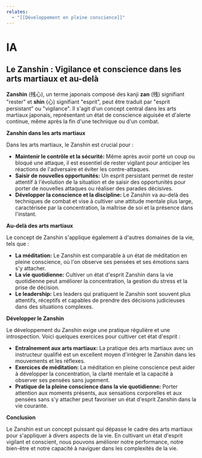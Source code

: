 ```yaml
---
relates:
  - "[[Développement en pleine conscience]]"
---
```


# IA
## Le Zanshin : Vigilance et conscience dans les arts martiaux et au-delà

**Zanshin** (残心), un terme japonais composé des kanji **zan** (残) signifiant "rester" et **shin** (心) signifiant "esprit", peut être traduit par "esprit persistant" ou "vigilance". Il s'agit d'un concept central dans les arts martiaux japonais, représentant un état de conscience aiguisée et d'alerte continue, même après la fin d'une technique ou d'un combat.


**Zanshin dans les arts martiaux**

Dans les arts martiaux, le Zanshin est crucial pour :

- **Maintenir le contrôle et la sécurité:** Même après avoir porté un coup ou bloqué une attaque, il est essentiel de rester vigilant pour anticiper les réactions de l'adversaire et éviter les contre-attaques.
- **Saisir de nouvelles opportunités:** Un esprit persistant permet de rester attentif à l'évolution de la situation et de saisir des opportunités pour porter de nouvelles attaques ou réaliser des parades décisives.
- **Développer la conscience et la discipline:** Le Zanshin va au-delà des techniques de combat et vise à cultiver une attitude mentale plus large, caractérisée par la concentration, la maîtrise de soi et la présence dans l'instant.

**Au-delà des arts martiaux**

Le concept de Zanshin s'applique également à d'autres domaines de la vie, tels que :

- **La méditation:** Le Zanshin est comparable à un état de méditation en pleine conscience, où l'on observe ses pensées et ses émotions sans s'y attacher.
- **La vie quotidienne:** Cultiver un état d'esprit Zanshin dans la vie quotidienne peut améliorer la concentration, la gestion du stress et la prise de décision.
- **Le leadership:** Les leaders qui pratiquent le Zanshin sont souvent plus attentifs, réceptifs et capables de prendre des décisions judicieuses dans des situations complexes.

**Développer le Zanshin**

Le développement du Zanshin exige une pratique régulière et une introspection. Voici quelques exercices pour cultiver cet état d'esprit :

- **Entraînement aux arts martiaux:** La pratique des arts martiaux avec un instructeur qualifié est un excellent moyen d'intégrer le Zanshin dans les mouvements et les réflexes.
- **Exercices de méditation:** La méditation en pleine conscience peut aider à développer la concentration, la clarté mentale et la capacité à observer ses pensées sans jugement.
- **Pratique de la pleine conscience dans la vie quotidienne:** Porter attention aux moments présents, aux sensations corporelles et aux pensées sans s'y attacher peut favoriser un état d'esprit Zanshin dans la vie courante.

**Conclusion**

Le Zanshin est un concept puissant qui dépasse le cadre des arts martiaux pour s'appliquer à divers aspects de la vie. En cultivant un état d'esprit vigilant et conscient, nous pouvons améliorer notre performance, notre bien-être et notre capacité à naviguer dans les complexités de la vie.
